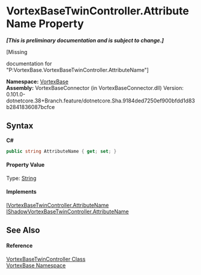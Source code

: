 # VortexBaseTwinController.AttributeName Property 
 _**\[This is preliminary documentation and is subject to change.\]**_

\[Missing <summary> documentation for "P:VortexBase.VortexBaseTwinController.AttributeName"\]

**Namespace:**&nbsp;<a href="N_VortexBase.md">VortexBase</a><br />**Assembly:**&nbsp;VortexBaseConnector (in VortexBaseConnector.dll) Version: 0.101.0-dotnetcore.38+Branch.feature/dotnetcore.Sha.9184ded7250ef900bfdd1d83b2841836087bcfce

## Syntax

**C#**<br />
``` C#
public string AttributeName { get; set; }
```


#### Property Value
Type: <a href="https://docs.microsoft.com/dotnet/api/system.string" target="_blank">String</a>

#### Implements
<a href="P_VortexBase_IVortexBaseTwinController_AttributeName.md">IVortexBaseTwinController.AttributeName</a><br /><a href="P_VortexBase_IShadowVortexBaseTwinController_AttributeName.md">IShadowVortexBaseTwinController.AttributeName</a><br />

## See Also


#### Reference
<a href="T_VortexBase_VortexBaseTwinController.md">VortexBaseTwinController Class</a><br /><a href="N_VortexBase.md">VortexBase Namespace</a><br />